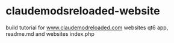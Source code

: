 # claudemodsreloaded-website
build tutorial for www.claudemodreloaded.com websites qt6 app, readme.md and websites index.php
